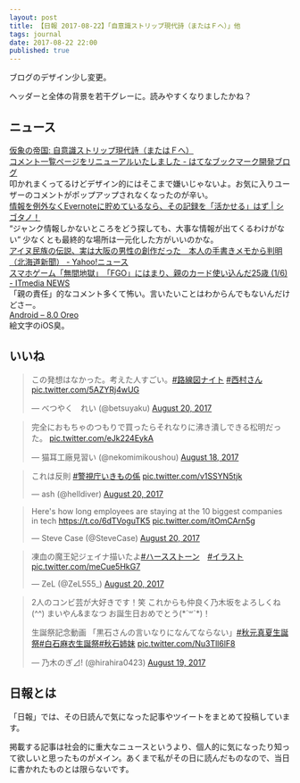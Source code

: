 ```yaml
---
layout: post
title: 【日報 2017-08-22】「自意識ストリップ現代詩（またはＦへ）」他
tags: journal
date: 2017-08-22 22:00
published: true
---
```

ブログのデザイン少し変更。

ヘッダーと全体の背景を若干グレーに。読みやすくなりましたかね？

## ニュース

<div class="news"><a href="http://marginalsoldier.blogspot.com/2017/08/blog-post_21.html" target="_blank">仮象の帝国: 自意識ストリップ現代詩（またはＦへ）</a>
<div class="newscomme"></div>
</div>

<div class="news"><a href="http://bookmark.hatenastaff.com/entry/2017/08/21/210000" target="_blank">コメント一覧ページをリニューアルいたしました - はてなブックマーク開発ブログ</a>
<div class="newscomme">叩かれまくってるけどデザイン的にはそこまで嫌いじゃないよ。お気に入りユーザーのコメントがポップアップされなくなったのが辛い。</div>
</div>

<div class="news"><a href="https://cyblog.jp/29015" target="_blank">情報を例外なくEvernoteに貯めているなら、その記録を「活かせる」はず | シゴタノ！</a>
<div class="newscomme">“ジャンク情報しかないところをどう探しても、大事な情報が出てくるわけがない” 少なくとも最終的な場所は一元化した方がいいのかな。</div>
</div>

<div class="news"><a href="https://headlines.yahoo.co.jp/hl?a=20170822-00010000-doshin-hok" target="_blank">アイヌ民族の伝説、実は大阪の男性の創作だった　本人の手書きメモから判明 （北海道新聞） - Yahoo!ニュース</a>
<div class="newscomme"></div>
</div>

<div class="news"><a href="http://www.itmedia.co.jp/news/articles/1708/22/news056.html" target="_blank">スマホゲーム「無間地獄」　「FGO」にはまり、親のカード使い込んだ25歳 (1/6) - ITmedia NEWS</a>
<div class="newscomme">「親の責任」的なコメント多くて怖い。言いたいことはわからんでもないんだけどさー。</div>
</div>

<div class="news"><a href="https://www.android.com/versions/oreo-8-0/" target="_blank">Android – 8.0 Oreo</a>
<div class="newscomme">絵文字のiOS臭。</div>
</div>


## いいね

 
<blockquote class="twitter-tweet"><p lang="ja" dir="ltr">この発想はなかった。考えた人すごい。<a href="https://twitter.com/hashtag/%E8%B7%AF%E7%B7%9A%E5%9B%B3%E3%83%8A%E3%82%A4%E3%83%88?src=hash">#路線図ナイト</a> <a href="https://twitter.com/hashtag/%E8%A5%BF%E6%9D%91%E3%81%95%E3%82%93?src=hash">#西村さん</a> <a href="https://t.co/5AZYRj4wUG">pic.twitter.com/5AZYRj4wUG</a></p>&mdash; べつやく　れい (@betsuyaku) <a href="https://twitter.com/betsuyaku/status/899226795970396160">August 20, 2017</a></blockquote>
<script async src="//platform.twitter.com/widgets.js" charset="utf-8"></script>


<blockquote class="twitter-tweet"><p lang="ja" dir="ltr">完全におもちゃのつもりで買ったらそれなりに沸き潰しできる松明だった。 <a href="https://t.co/eJk224EykA">pic.twitter.com/eJk224EykA</a></p>&mdash; 猫耳工廠見習い (@nekomimikoushou) <a href="https://twitter.com/nekomimikoushou/status/898558930082713600">August 18, 2017</a></blockquote>
<script async src="//platform.twitter.com/widgets.js" charset="utf-8"></script>


<blockquote class="twitter-tweet"><p lang="ja" dir="ltr">これは反則 <a href="https://twitter.com/hashtag/%E8%AD%A6%E8%A6%96%E5%BA%81%E3%81%84%E3%81%8D%E3%82%82%E3%81%AE%E4%BF%82?src=hash">#警視庁いきもの係</a> <a href="https://t.co/v1SSYN5tjk">pic.twitter.com/v1SSYN5tjk</a></p>&mdash; ash (@helldiver) <a href="https://twitter.com/helldiver/status/899290132196360192">August 20, 2017</a></blockquote>
<script async src="//platform.twitter.com/widgets.js" charset="utf-8"></script>


<blockquote class="twitter-tweet"><p lang="en" dir="ltr">Here&#39;s how long employees are staying at the 10 biggest companies in tech <a href="https://t.co/6dTVoguTK5">https://t.co/6dTVoguTK5</a> <a href="https://t.co/itOmCArn5g">pic.twitter.com/itOmCArn5g</a></p>&mdash; Steve Case (@SteveCase) <a href="https://twitter.com/SteveCase/status/899410220169998336">August 20, 2017</a></blockquote>
<script async src="//platform.twitter.com/widgets.js" charset="utf-8"></script>


<blockquote class="twitter-tweet"><p lang="ja" dir="ltr">凍血の魔王妃ジェイナ描いたよ<a href="https://twitter.com/hashtag/%E3%83%8F%E3%83%BC%E3%82%B9%E3%82%B9%E3%83%88%E3%83%BC%E3%83%B3?src=hash">#ハースストーン</a>　<a href="https://twitter.com/hashtag/%E3%82%A4%E3%83%A9%E3%82%B9%E3%83%88?src=hash">#イラスト</a> <a href="https://t.co/meCue5HkG7">pic.twitter.com/meCue5HkG7</a></p>&mdash; ZeL (@ZeL555_) <a href="https://twitter.com/ZeL555_/status/899193973427683328">August 20, 2017</a></blockquote>
<script async src="//platform.twitter.com/widgets.js" charset="utf-8"></script>


<blockquote class="twitter-tweet"><p lang="ja" dir="ltr">2人のコンビ芸が大好きです！笑
これからも仲良く乃木坂をよろしくね(^^)
まいやん&amp;まなつ
お誕生日おめでとう(*´꒳`*)！

生誕祭記念動画
「黒石さんの言いなりになんてならない」<a href="https://twitter.com/hashtag/%E7%A7%8B%E5%85%83%E7%9C%9F%E5%A4%8F%E7%94%9F%E8%AA%95%E7%A5%AD?src=hash">#秋元真夏生誕祭</a><a href="https://twitter.com/hashtag/%E7%99%BD%E7%9F%B3%E9%BA%BB%E8%A1%A3%E7%94%9F%E8%AA%95%E7%A5%AD?src=hash">#白石麻衣生誕祭</a><a href="https://twitter.com/hashtag/%E7%A7%8B%E7%9F%B3%E5%A7%89%E5%A6%B9?src=hash">#秋石姉妹</a> <a href="https://t.co/Nu3Tll6lF8">pic.twitter.com/Nu3Tll6lF8</a></p>&mdash; 乃木のぎ⊿! (@hirahira0423) <a href="https://twitter.com/hirahira0423/status/898924706014781440">August 19, 2017</a></blockquote>
<script async src="//platform.twitter.com/widgets.js" charset="utf-8"></script>


## 日報とは

「日報」では、その日読んで気になった記事やツイートをまとめて投稿しています。

掲載する記事は社会的に重大なニュースというより、個人的に気になったり知って欲しいと思ったものがメイン。あくまで私がその日に読んだものなので、当日に書かれたものとは限らないです。